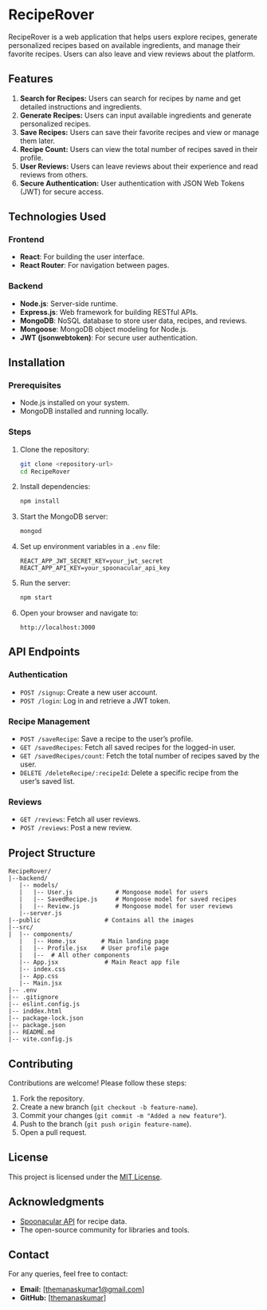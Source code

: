 # RecipeRover

RecipeRover is a web application that helps users explore recipes, generate personalized recipes based on available ingredients, and manage their favorite recipes. Users can also leave and view reviews about the platform.

## Features

1. **Search for Recipes:** Users can search for recipes by name and get detailed instructions and ingredients.
2. **Generate Recipes:** Users can input available ingredients and generate personalized recipes.
3. **Save Recipes:** Users can save their favorite recipes and view or manage them later.
4. **Recipe Count:** Users can view the total number of recipes saved in their profile.
5. **User Reviews:** Users can leave reviews about their experience and read reviews from others.
6. **Secure Authentication:** User authentication with JSON Web Tokens (JWT) for secure access.

## Technologies Used

### Frontend

- **React**: For building the user interface.
- **React Router**: For navigation between pages.

### Backend

- **Node.js**: Server-side runtime.
- **Express.js**: Web framework for building RESTful APIs.
- **MongoDB**: NoSQL database to store user data, recipes, and reviews.
- **Mongoose**: MongoDB object modeling for Node.js.
- **JWT (jsonwebtoken)**: For secure user authentication.

## Installation

### Prerequisites

- Node.js installed on your system.
- MongoDB installed and running locally.

### Steps

1. Clone the repository:

   ```bash
   git clone <repository-url>
   cd RecipeRover
   ```

2. Install dependencies:

   ```bash
   npm install
   ```

3. Start the MongoDB server:

   ```bash
   mongod
   ```

4. Set up environment variables in a `.env` file:

   ```env
   REACT_APP_JWT_SECRET_KEY=your_jwt_secret
   REACT_APP_API_KEY=your_spoonacular_api_key
   ```

5. Run the server:

   ```bash
   npm start
   ```

6. Open your browser and navigate to:

   ```
   http://localhost:3000
   ```

## API Endpoints

### Authentication

- `POST /signup`: Create a new user account.
- `POST /login`: Log in and retrieve a JWT token.

### Recipe Management

- `POST /saveRecipe`: Save a recipe to the user’s profile.
- `GET /savedRecipes`: Fetch all saved recipes for the logged-in user.
- `GET /savedRecipes/count`: Fetch the total number of recipes saved by the user.
- `DELETE /deleteRecipe/:recipeId`: Delete a specific recipe from the user’s saved list.

### Reviews

- `GET /reviews`: Fetch all user reviews.
- `POST /reviews`: Post a new review.

## Project Structure

```
RecipeRover/
|--backend/
   |-- models/
   |   |-- User.js            # Mongoose model for users
   |   |-- SavedRecipe.js     # Mongoose model for saved recipes
   |   |-- Review.js          # Mongoose model for user reviews
   |--server.js
|--public                  # Contains all the images
|--src/
|  |-- components/
   |   |-- Home.jsx       # Main landing page
   |   |-- Profile.jsx    # User profile page
   |   |--  # All other components
   |-- App.jsx             # Main React app file
   |-- index.css          
   |-- App.css
   |-- Main.jsx
|-- .env
|-- .gitignore
|-- eslint.config.js
|-- inddex.html
|-- package-lock.json
|-- package.json
|-- README.md
|-- vite.config.js
```

## Contributing

Contributions are welcome! Please follow these steps:

1. Fork the repository.
2. Create a new branch (`git checkout -b feature-name`).
3. Commit your changes (`git commit -m "Added a new feature"`).
4. Push to the branch (`git push origin feature-name`).
5. Open a pull request.

## License

This project is licensed under the [MIT License](LICENSE).

## Acknowledgments

- [Spoonacular API](https://spoonacular.com/food-api) for recipe data.
- The open-source community for libraries and tools.

## Contact

For any queries, feel free to contact:

- **Email:** [[themanaskumar1@gmail.com](mailto\:themanaskumar1@gmail.com)]
- **GitHub:** [[themanaskumar](https://github.com/themanaskumar)]

